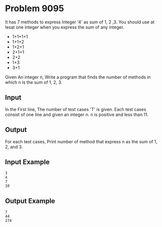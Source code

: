 # Problem 9095

It has 7 methods to express Integer '4' as sum of 1, 2 ,3. You should use at lesat one integer when you express the sum of any integer.

-   1+1+1+1
-   1+1+2
-   1+2+1
-   2+1+1
-   2+2
-   1+3
-   3+1

Given An integer n, Write a program that finds the number of methods in which n is the sum of 1, 2, 3.

## Input

In the First line, The number of test cases 'T' is given. Each test cases consist of one line and given an integer n. n is positive and less than 11.

## Output

For each test cases, Print number of method that express n as the sum of 1, 2, and 3.

## Input Example

```
3
4
7
10
```

## Output Example

```
7
44
274
```